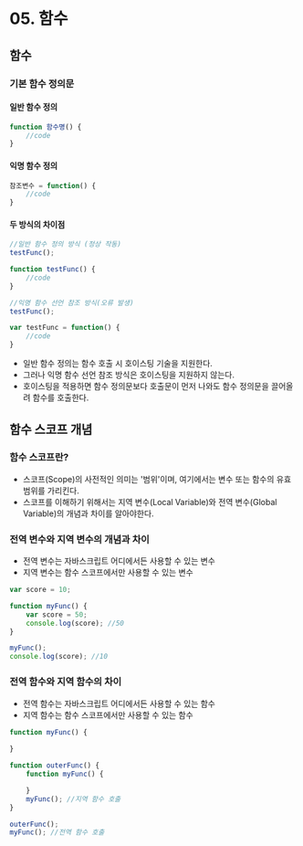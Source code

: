# __05. 함수__
## 함수
### 기본 함수 정의문
#### 일반 함수 정의
```js
function 함수명() {
    //code
}
```
#### 익명 함수 정의
```js
참조변수 = function() {
    //code
}
```
#### 두 방식의 차이점
```js
//일반 함수 정의 방식 (정상 작동)
testFunc();

function testFunc() {
    //code
}

//익명 함수 선언 참조 방식(오류 발생)
testFunc();

var testFunc = function() {
    //code
}
```
- 일반 함수 정의는 함수 호출 시 호이스팅 기술을 지원한다.
- 그러나 익명 함수 선언 참조 방식은 호이스팅을 지원하지 않는다.
- 호이스팅을 적용하면 함수 정의문보다 호출문이 먼저 나와도 함수 정의문을 끌어올려 함수를 호출한다.
## 함수 스코프 개념
### 함수 스코프란?
- 스코프(Scope)의 사전적인 의미는 '범위'이며, 여기에서는 변수 또는 함수의 유효범위를 가리킨다. 
- 스코프를 이해하기 위해서는 지역 변수(Local Variable)와 전역 변수(Global Variable)의 개념과 차이를 알아야한다.

### 전역 변수와 지역 변수의 개념과 차이
- 전역 변수는 자바스크립트 어디에서든 사용할 수 있는 변수
- 지역 변수는 함수 스코프에서만 사용할 수 있는 변수
```js
var score = 10;

function myFunc() {
    var score = 50;
    console.log(score); //50
}

myFunc();
console.log(score); //10
```

### 전역 함수와 지역 함수의 차이
- 전역 함수는 자바스크립트 어디에서든 사용할 수 있는 함수
- 지역 함수는 함수 스코프에서만 사용할 수 있는 함수
```js
function myFunc() {
    
}

function outerFunc() {
    function myFunc() {

    }
    myFunc(); //지역 함수 호출
}

outerFunc();
myFunc(); //전역 함수 호출
```